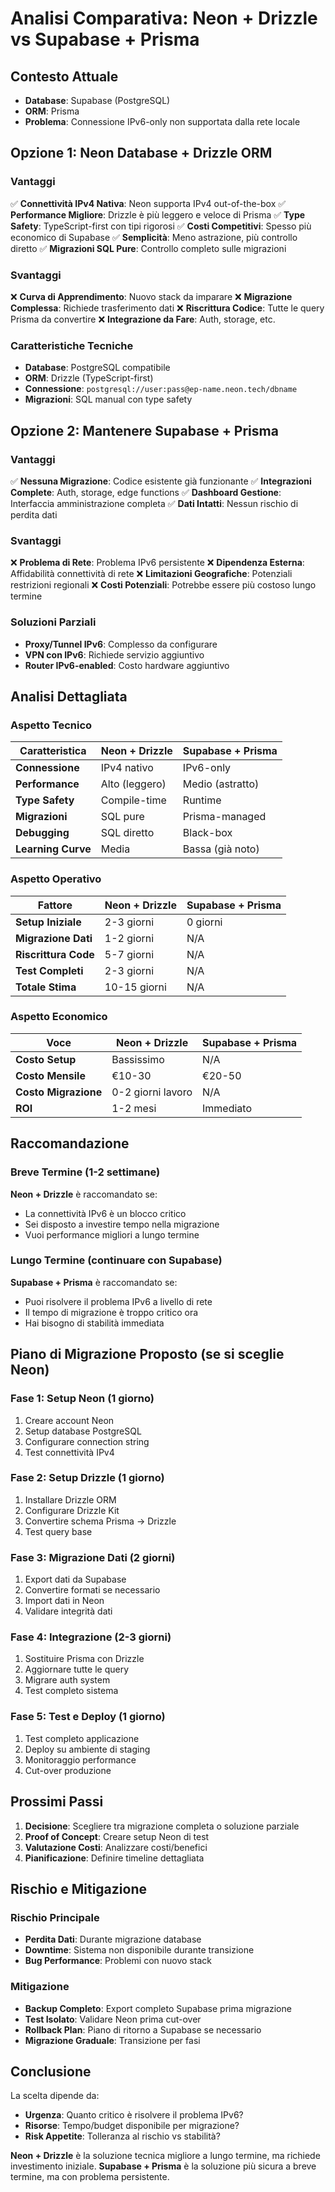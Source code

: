 # Analisi Comparativa: Neon + Drizzle vs Supabase + Prisma

## Contesto Attuale
- **Database**: Supabase (PostgreSQL)
- **ORM**: Prisma
- **Problema**: Connessione IPv6-only non supportata dalla rete locale

## Opzione 1: Neon Database + Drizzle ORM

### Vantaggi
✅ **Connettività IPv4 Nativa**: Neon supporta IPv4 out-of-the-box
✅ **Performance Migliore**: Drizzle è più leggero e veloce di Prisma
✅ **Type Safety**: TypeScript-first con tipi rigorosi
✅ **Costi Competitivi**: Spesso più economico di Supabase
✅ **Semplicità**: Meno astrazione, più controllo diretto
✅ **Migrazioni SQL Pure**: Controllo completo sulle migrazioni

### Svantaggi
❌ **Curva di Apprendimento**: Nuovo stack da imparare
❌ **Migrazione Complessa**: Richiede trasferimento dati
❌ **Riscrittura Codice**: Tutte le query Prisma da convertire
❌ **Integrazione da Fare**: Auth, storage, etc.

### Caratteristiche Tecniche
- **Database**: PostgreSQL compatibile
- **ORM**: Drizzle (TypeScript-first)
- **Connessione**: `postgresql://user:pass@ep-name.neon.tech/dbname`
- **Migrazioni**: SQL manual con type safety

## Opzione 2: Mantenere Supabase + Prisma

### Vantaggi
✅ **Nessuna Migrazione**: Codice esistente già funzionante
✅ **Integrazioni Complete**: Auth, storage, edge functions
✅ **Dashboard Gestione**: Interfaccia amministrazione completa
✅ **Dati Intatti**: Nessun rischio di perdita dati

### Svantaggi
❌ **Problema di Rete**: Problema IPv6 persistente
❌ **Dipendenza Esterna**: Affidabilità connettività di rete
❌ **Limitazioni Geografiche**: Potenziali restrizioni regionali
❌ **Costi Potenziali**: Potrebbe essere più costoso lungo termine

### Soluzioni Parziali
- **Proxy/Tunnel IPv6**: Complesso da configurare
- **VPN con IPv6**: Richiede servizio aggiuntivo
- **Router IPv6-enabled**: Costo hardware aggiuntivo

## Analisi Dettagliata

### Aspetto Tecnico

| Caratteristica | Neon + Drizzle | Supabase + Prisma |
|---|---|---|
| **Connessione** | IPv4 nativo | IPv6-only |
| **Performance** | Alto (leggero) | Medio (astratto) |
| **Type Safety** | Compile-time | Runtime |
| **Migrazioni** | SQL pure | Prisma-managed |
| **Debugging** | SQL diretto | Black-box |
| **Learning Curve** | Media | Bassa (già noto) |

### Aspetto Operativo

| Fattore | Neon + Drizzle | Supabase + Prisma |
|---|---|---|
| **Setup Iniziale** | 2-3 giorni | 0 giorni |
| **Migrazione Dati** | 1-2 giorni | N/A |
| **Riscrittura Code** | 5-7 giorni | N/A |
| **Test Completi** | 2-3 giorni | N/A |
| **Totale Stima** | 10-15 giorni | N/A |

### Aspetto Economico

| Voce | Neon + Drizzle | Supabase + Prisma |
|---|---|---|
| **Costo Setup** | Bassissimo | N/A |
| **Costo Mensile** | €10-30 | €20-50 |
| **Costo Migrazione** | 0-2 giorni lavoro | N/A |
| **ROI** | 1-2 mesi | Immediato |

## Raccomandazione

### Breve Termine (1-2 settimane)
**Neon + Drizzle** è raccomandato se:
- La connettività IPv6 è un blocco critico
- Sei disposto a investire tempo nella migrazione
- Vuoi performance migliori a lungo termine

### Lungo Termine (continuare con Supabase)
**Supabase + Prisma** è raccomandato se:
- Puoi risolvere il problema IPv6 a livello di rete
- Il tempo di migrazione è troppo critico ora
- Hai bisogno di stabilità immediata

## Piano di Migrazione Proposto (se si sceglie Neon)

### Fase 1: Setup Neon (1 giorno)
1. Creare account Neon
2. Setup database PostgreSQL
3. Configurare connection string
4. Test connettività IPv4

### Fase 2: Setup Drizzle (1 giorno)
1. Installare Drizzle ORM
2. Configurare Drizzle Kit
3. Convertire schema Prisma → Drizzle
4. Test query base

### Fase 3: Migrazione Dati (2 giorni)
1. Export dati da Supabase
2. Convertire formati se necessario
3. Import dati in Neon
4. Validare integrità dati

### Fase 4: Integrazione (2-3 giorni)
1. Sostituire Prisma con Drizzle
2. Aggiornare tutte le query
3. Migrare auth system
4. Test completo sistema

### Fase 5: Test e Deploy (1 giorno)
1. Test completo applicazione
2. Deploy su ambiente di staging
3. Monitoraggio performance
4. Cut-over produzione

## Prossimi Passi

1. **Decisione**: Scegliere tra migrazione completa o soluzione parziale
2. **Proof of Concept**: Creare setup Neon di test
3. **Valutazione Costi**: Analizzare costi/benefici
4. **Pianificazione**: Definire timeline dettagliata

## Rischio e Mitigazione

### Rischio Principale
- **Perdita Dati**: Durante migrazione database
- **Downtime**: Sistema non disponibile durante transizione
- **Bug Performance**: Problemi con nuovo stack

### Mitigazione
- **Backup Completo**: Export completo Supabase prima migrazione
- **Test Isolato**: Validare Neon prima cut-over
- **Rollback Plan**: Piano di ritorno a Supabase se necessario
- **Migrazione Graduale**: Transizione per fasi

## Conclusione

La scelta dipende da:
- **Urgenza**: Quanto critico è risolvere il problema IPv6?
- **Risorse**: Tempo/budget disponibile per migrazione?
- **Risk Appetite**: Tolleranza al rischio vs stabilità?

**Neon + Drizzle** è la soluzione tecnica migliore a lungo termine, ma richiede investimento iniziale.
**Supabase + Prisma** è la soluzione più sicura a breve termine, ma con problema persistente.